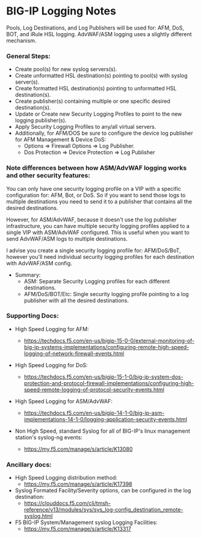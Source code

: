 # BIG-IP Logging Notes

Pools, Log Destinations, and Log Publishers will be used for: AFM, DoS, BOT, and iRule HSL logging.  AdvWAF/ASM logging uses a slightly different mechanism.
 
### General Steps:
* Create pool(s) for new syslog servers(s).
* Create unformatted HSL destination(s) pointing to pool(s) with syslog server(s).
* Create formatted HSL destination(s) pointing to unformatted HSL destination(s).
* Create publisher(s) containing multiple or one specific desired destination(s).
* Update or Create new Security Logging Profiles to point to the new logging publisher(s).
* Apply Security Logging Profiles to any/all virtual servers.
* Additionally, for AFM/DOS be sure to configure the device log publisher for AFM Management & Device DoS:
  * Options => Firewall Options => Log Publisher.
  * Dos Protection => Device Protection => Log Publisher

### Note differences between how ASM/AdvWAF logging works and other security features: 
You can only have one security logging profile on a VIP with a specific configuration for: AFM, Bot, or DoS.  So if you want to send those logs to multiple destinations you need to send it to a publisher that contains all the desired destinations.

However, for ASM/AdvWAF, because it doesn't use the log publisher infrastructure, you can have multiple security logging profiles applied to a single VIP with ASM/AdvWAF configured.  This is useful when you want to send AdvWAF/ASM logs to multiple destinations.
 
I advise you create a single security logging profile for: AFM/DoS/BoT, however you'll need individual security logging profiles for each destination with AdvWAF/ASM config.

* Summary:
  * ASM: Separate Security Logging profiles for each different destinations.
  * AFM/DoS/BOT/Etc: Single security logging profile pointing to a log publisher with all the desired destinations.

### Supporting Docs:

* High Speed Logging for AFM:
  * https://techdocs.f5.com/en-us/bigip-15-0-0/external-monitoring-of-big-ip-systems-implementations/configuring-remote-high-speed-logging-of-network-firewall-events.html
 
* High Speed Logging for DoS:
    * https://techdocs.f5.com/en-us/bigip-15-1-0/big-ip-system-dos-protection-and-protocol-firewall-implementations/configuring-high-speed-remote-logging-of-protocol-security-events.html
 
* High Speed Logging for ASM/AdvWAF: 
    * https://techdocs.f5.com/en-us/bigip-14-1-0/big-ip-asm-implementations-14-1-0/logging-application-security-events.html
 
* Non High Speed, standard Syslog for all of BIG-IP's linux management station's syslog-ng events:
    * https://my.f5.com/manage/s/article/K13080
 

### Ancillary docs:
* High Speed Logging distribution method:
  * https://my.f5.com/manage/s/article/K17398
* Syslog Formated Facility/Severity options, can be configured in the log destination:
  * https://clouddocs.f5.com/cli/tmsh-reference/v13/modules/sys/sys_log-config_destination_remote-syslog.html
* F5 BIG-IP System/Management syslog Logging Facilities:
  * https://my.f5.com/manage/s/article/K13317
